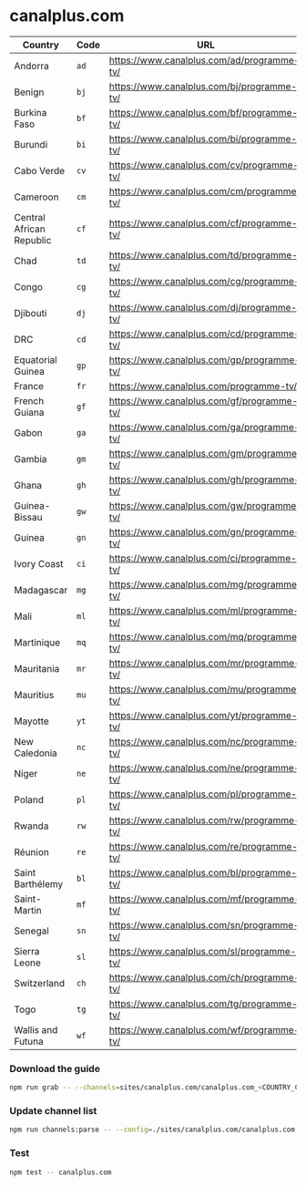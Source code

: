 # canalplus.com

| Country                  | Code | URL                                        |
| ------------------------ | ---- | ------------------------------------------ |
| Andorra                  | `ad` | https://www.canalplus.com/ad/programme-tv/ |
| Benign                   | `bj` | https://www.canalplus.com/bj/programme-tv/ |
| Burkina Faso             | `bf` | https://www.canalplus.com/bf/programme-tv/ |
| Burundi                  | `bi` | https://www.canalplus.com/bi/programme-tv/ |
| Cabo Verde               | `cv` | https://www.canalplus.com/cv/programme-tv/ |
| Cameroon                 | `cm` | https://www.canalplus.com/cm/programme-tv/ |
| Central African Republic | `cf` | https://www.canalplus.com/cf/programme-tv/ |
| Chad                     | `td` | https://www.canalplus.com/td/programme-tv/ |
| Congo                    | `cg` | https://www.canalplus.com/cg/programme-tv/ |
| Djibouti                 | `dj` | https://www.canalplus.com/dj/programme-tv/ |
| DRC                      | `cd` | https://www.canalplus.com/cd/programme-tv/ |
| Equatorial Guinea        | `gp` | https://www.canalplus.com/gp/programme-tv/ |
| France                   | `fr` | https://www.canalplus.com/programme-tv/    |
| French Guiana            | `gf` | https://www.canalplus.com/gf/programme-tv/ |
| Gabon                    | `ga` | https://www.canalplus.com/ga/programme-tv/ |
| Gambia                   | `gm` | https://www.canalplus.com/gm/programme-tv/ |
| Ghana                    | `gh` | https://www.canalplus.com/gh/programme-tv/ |
| Guinea-Bissau            | `gw` | https://www.canalplus.com/gw/programme-tv/ |
| Guinea                   | `gn` | https://www.canalplus.com/gn/programme-tv/ |
| Ivory Coast              | `ci` | https://www.canalplus.com/ci/programme-tv/ |
| Madagascar               | `mg` | https://www.canalplus.com/mg/programme-tv/ |
| Mali                     | `ml` | https://www.canalplus.com/ml/programme-tv/ |
| Martinique               | `mq` | https://www.canalplus.com/mq/programme-tv/ |
| Mauritania               | `mr` | https://www.canalplus.com/mr/programme-tv/ |
| Mauritius                | `mu` | https://www.canalplus.com/mu/programme-tv/ |
| Mayotte                  | `yt` | https://www.canalplus.com/yt/programme-tv/ |
| New Caledonia            | `nc` | https://www.canalplus.com/nc/programme-tv/ |
| Niger                    | `ne` | https://www.canalplus.com/ne/programme-tv/ |
| Poland                   | `pl` | https://www.canalplus.com/pl/programme-tv/ |
| Rwanda                   | `rw` | https://www.canalplus.com/rw/programme-tv/ |
| Réunion                  | `re` | https://www.canalplus.com/re/programme-tv/ |
| Saint Barthélemy         | `bl` | https://www.canalplus.com/bl/programme-tv/ |
| Saint-Martin             | `mf` | https://www.canalplus.com/mf/programme-tv/ |
| Senegal                  | `sn` | https://www.canalplus.com/sn/programme-tv/ |
| Sierra Leone             | `sl` | https://www.canalplus.com/sl/programme-tv/ |
| Switzerland              | `ch` | https://www.canalplus.com/ch/programme-tv/ |
| Togo                     | `tg` | https://www.canalplus.com/tg/programme-tv/ |
| Wallis and Futuna        | `wf` | https://www.canalplus.com/wf/programme-tv/ |

### Download the guide

```sh
npm run grab -- --channels=sites/canalplus.com/canalplus.com_<COUNTRY_CODE>.channels.xml
```

### Update channel list

```sh
npm run channels:parse -- --config=./sites/canalplus.com/canalplus.com.config.js --output=./sites/canalplus.com/canalplus.com_<COUNTRY_CODE>.channels.xml --set=country:<COUNTRY_CODE>
```

### Test

```sh
npm test -- canalplus.com
```
